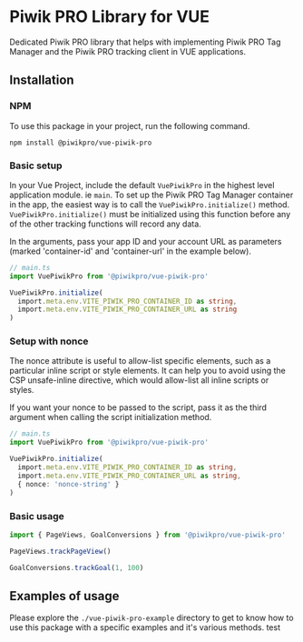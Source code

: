 # Piwik PRO Library for VUE

Dedicated Piwik PRO library that helps with implementing Piwik PRO Tag Manager and the Piwik PRO tracking client in VUE applications.

## Installation

### NPM

To use this package in your project, run the following command.

```
npm install @piwikpro/vue-piwik-pro
```

### Basic setup

In your Vue Project, include the default `VuePiwikPro` in the highest level application module. ie `main`. To set up the Piwik PRO Tag Manager container in the app, the easiest way is to call the `VuePiwikPro.initialize()` method. `VuePiwikPro.initialize()` must be initialized using this function before any of the other tracking functions will record any data.

In the arguments, pass your app ID and your account URL as parameters (marked 'container-id' and 'container-url' in the example below).

```ts
// main.ts
import VuePiwikPro from '@piwikpro/vue-piwik-pro'

VuePiwikPro.initialize(
  import.meta.env.VITE_PIWIK_PRO_CONTAINER_ID as string,
  import.meta.env.VITE_PIWIK_PRO_CONTAINER_URL as string
)
```

### Setup with nonce

The nonce attribute is useful to allow-list specific elements, such as a particular inline script or style elements. It can help you to avoid using the CSP unsafe-inline directive, which would allow-list all inline scripts or styles.

If you want your nonce to be passed to the script, pass it as the third argument when calling the script initialization method.

```ts
// main.ts
import VuePiwikPro from '@piwikpro/vue-piwik-pro'

VuePiwikPro.initialize(
  import.meta.env.VITE_PIWIK_PRO_CONTAINER_ID as string,
  import.meta.env.VITE_PIWIK_PRO_CONTAINER_URL as string,
  { nonce: 'nonce-string' }
)
```

### Basic usage

```ts
import { PageViews, GoalConversions } from '@piwikpro/vue-piwik-pro'

PageViews.trackPageView()

GoalConversions.trackGoal(1, 100)
```

## Examples of usage

Please explore the `./vue-piwik-pro-example` directory to get to know how to use this package with a specific examples and it's various methods.
test